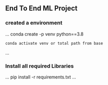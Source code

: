 ## End To End ML Project

### created a environment
...
    conda create -p venv python==3.8

    conda activate venv or total path from base
...

### Install all required Libraries
...
    pip install -r requirements.txt
...
